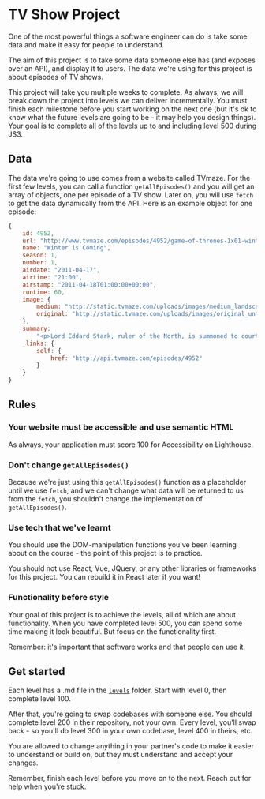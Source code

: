 # TV Show Project

One of the most powerful things a software engineer can do is take some data and make it easy for people to understand.

The aim of this project is to take some data someone else has (and exposes over an API), and display it to users. The data we're using for this project is about episodes of TV shows.

This project will take you multiple weeks to complete. As always, we will break down the project into levels we can deliver incrementally. You must finish each milestone before you start working on the next one (but it's ok to know what the future levels are going to be - it may help you design things). Your goal is to complete all of the levels up to and including level 500 during JS3.

## Data

The data we're going to use comes from a website called TVmaze. For the first few levels, you can call a function `getAllEpisodes()` and you will get an array of objects, one per episode of a TV show. Later on, you will use `fetch` to get the data dynamically from the API. Here is an example object for one episode:

```js
{
    id: 4952,
    url: "http://www.tvmaze.com/episodes/4952/game-of-thrones-1x01-winter-is-coming",
    name: "Winter is Coming",
    season: 1,
    number: 1,
    airdate: "2011-04-17",
    airtime: "21:00",
    airstamp: "2011-04-18T01:00:00+00:00",
    runtime: 60,
    image: {
        medium: "http://static.tvmaze.com/uploads/images/medium_landscape/1/2668.jpg",
        original: "http://static.tvmaze.com/uploads/images/original_untouched/1/2668.jpg"
    },
    summary:
        "<p>Lord Eddard Stark, ruler of the North, is summoned to court by his old friend, King Robert Baratheon, to serve as the King's Hand. Eddard reluctantly agrees after learning of a possible threat to the King's life. Eddard's bastard son Jon Snow must make a painful decision about his own future, while in the distant east Viserys Targaryen plots to reclaim his father's throne, usurped by Robert, by selling his sister in marriage.</p>",
    _links: {
        self: {
            href: "http://api.tvmaze.com/episodes/4952"
        }
    }
}
```

## Rules

### Your website must be accessible and use semantic HTML

As always, your application must score 100 for Accessibility on Lighthouse.

### Don't change `getAllEpisodes()`

Because we're just using this `getAllEpisodes()` function as a placeholder until we use `fetch`, and we can't change what data will be returned to us from the `fetch`, you shouldn't change the implementation of `getAllEpisodes()`.

### Use tech that we've learnt

You should use the DOM-manipulation functions you've been learning about on the course - the point of this project is to practice.

You should not use React, Vue, JQuery, or any other libraries or frameworks for this project. You can rebuild it in React later if you want!

### Functionality before style

Your goal of this project is to achieve the levels, all of which are about functionality. When you have completed level 500, you can spend some time making it look beautiful. But focus on the functionality first.

Remember: it's important that software works and that people can use it.

## Get started

Each level has a .md file in the [`levels`](./levels) folder. Start with level 0, then complete level 100.

After that, you're going to swap codebases with someone else. You should complete level 200 in their repository, not your own. Every level, you'll swap back - so you'll do level 300 in your own codebase, level 400 in theirs, etc.

You are allowed to change anything in your partner's code to make it easier to understand or build on, but they must understand and accept your changes.

Remember, finish each level before you move on to the next. Reach out for help when you're stuck.
